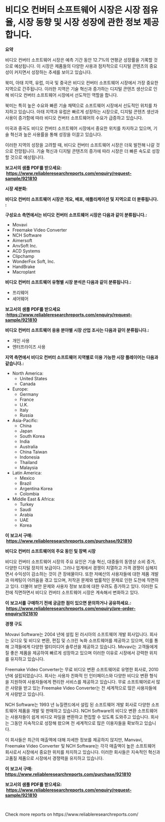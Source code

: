 <p><h1>비디오 컨버터 소프트웨어 시장은 시장 점유율, 시장 동향 및 시장 성장에 관한 정보 제공합니다.</h1></p><p><strong>요약</strong></p>
<p><p>비디오 컨버터 소프트웨어 시장은 예측 기간 동안 12.7%의 연평균 성장률을 기록할 것으로 예상됩니다. 이 시장은 제품들의 다양한 사용과 점차적으로 디지털 콘텐츠의 중요성이 커지면서 성장하는 추세를 보이고 있습니다.</p><p>북미, 아태 지역, 유럽, 미국 및 중국은 비디오 컨버터 소프트웨어 시장에서 가장 중요한 지역으로 간주됩니다. 이러한 지역은 기술 혁신과 증가하는 디지털 콘텐츠 생산으로 인해 비디오 컨버터 소프트웨어 시장에서 선도적인 역할을 합니다.</p><p>북미는 특히 높은 수요와 빠른 기술 채택으로 소프트웨어 시장에서 선도적인 위치를 차지하고 있습니다. 아태 지역과 유럽은 빠르게 성장하는 시장으로, 디지털 콘텐츠 생산과 사용이 증가함에 따라 비디오 컨버터 소프트웨어의 수요가 급증하고 있습니다. </p><p>미국과 중국도 비디오 컨버터 소프트웨어 시장에서 중요한 위치를 차지하고 있으며, 기술 혁신과 높은 사용률을 통해 성장을 이끌고 있습니다.</p><p>이러한 지역의 성장을 고려할 때, 비디오 컨버터 소프트웨어 시장은 더욱 발전해 나갈 것으로 전망됩니다. 기술 혁신과 디지털 콘텐츠의 증가에 따라 시장은 더 빠른 속도로 성장할 것으로 예상됩니다.</p></p>
<p><strong>보고서의 샘플 PDF를 받으세요: &nbsp;<a href="https://www.reliableresearchreports.com/enquiry/request-sample/921810">https://www.reliableresearchreports.com/enquiry/request-sample/921810</a></strong></p>
<p><strong>시장 세분화:</strong></p>
<p><strong> 비디오 컨버터 소프트웨어 시장은 개요, 배포, 애플리케이션 및 지역으로 더 분류됩니다. :</strong></p>
<p><strong>구성요소 측면에서는 비디오 컨버터 소프트웨어 시장은 다음과 같이 분류됩니다.:</strong></p>
<p><ul><li>Movavi</li><li>Freemake Video Converter</li><li>NCH Software</li><li>Aimersoft</li><li>AnvSoft Inc.</li><li>ACD Systems</li><li>Clipchamp</li><li>WonderFox Soft, Inc.</li><li>HandBrake</li><li>Macroplant</li></ul></p>
<p><strong> 비디오 컨버터 소프트웨어 유형별 시장 분석은 다음과 같이 분류됩니다.:</strong></p>
<p><ul><li>프리웨어</li><li>셰어웨어</li></ul></p>
<p><strong>보고서의 샘플 PDF를 받으세요 :<a href="https://www.reliableresearchreports.com/enquiry/request-sample/921810">https://www.reliableresearchreports.com/enquiry/request-sample/921810</a></strong></p>
<p><strong> 비디오 컨버터 소프트웨어 응용 분야별 시장 산업 조사는 다음과 같이 분류됩니다.:</strong></p>
<p><ul><li>개인 사용</li><li>엔터프라이즈 사용</li></ul></p>
<p><strong>지역 측면에서 비디오 컨버터 소프트웨어 지역별로 이용 가능한 시장 플레이어는 다음과 같습니다.:</strong></p>
<p><ul>
    <li>
        North America:
        <ul>
            <li>United States</li>
            <li>Canada</li>
        </ul>
    </li>
    <li>
        Europe:
        <ul>
            <li>Germany</li>
            <li>France</li>
            <li>U.K.</li>
            <li>Italy</li>
            <li>Russia</li>
        </ul>
    </li>
    <li>
        Asia-Pacific:
        <ul>
            <li>China</li>
            <li>Japan</li>
            <li>South Korea</li>
            <li>India</li>
            <li>Australia</li>
            <li>China Taiwan</li>
            <li>Indonesia</li>
            <li>Thailand</li>
            <li>Malaysia</li>
        </ul>
    </li>
    <li>
        Latin America:
        <ul>
            <li>Mexico</li>
            <li>Brazil</li>
            <li>Argentina Korea</li>
            <li>Colombia</li>
        </ul>
    </li>
    <li>
        Middle East & Africa:
        <ul>
            <li>Turkey</li>
            <li>Saudi</li>
            <li>Arabia</li>
            <li>UAE</li>
            <li>Korea</li>
        </ul>
    </li>
    </ul></p>
<p><strong>이 보고서 구매: &nbsp;<a href="https://www.reliableresearchreports.com/purchase/921810">https://www.reliableresearchreports.com/purchase/921810</a></strong></p>
<p><strong>비디오 컨버터 소프트웨어의 주요 동인 및 장벽 시장</strong></p>
<p><p>비디오 컨버터 소프트웨어 시장의 주요 요인은 기술 혁신, 대중들의 동영상 소비 증가, 다양한 디지털 장치의 보급이다. 그러나 업계에서 경쟁이 치열하고 가격 경쟁이 심해지면서 수익성이 감소하는 것이 큰 장애물이다. 또한 저예산의 사용자들에 대한 제품 개발과 마케팅이 어려움을 겪고 있으며, 저작권 문제와 법률적인 문제로 인한 도전에 직면하고 있다. 더불어 보안 문제와 사용자 정보 보호에 대한 우려도 증가하고 있다. 이러한 도전에 직면하면서 비디오 컨버터 소프트웨어 시장은 계속해서 변화하고 있다.</p></p>
<p><strong>이 보고서를 구매하기 전에 궁금한 점이 있으면 문의하거나 공유하세요.: &nbsp;<a href="https://www.reliableresearchreports.com/enquiry/pre-order-enquiry/921810">https://www.reliableresearchreports.com/enquiry/pre-order-enquiry/921810</a></strong></p>
<p><strong>경쟁 구도</strong></p>
<p><p>Movavi Software는 2004 년에 설립 된 러시아의 소프트웨어 개발 회사입니다. 회사는 오디오 및 비디오 변환, 편집 및 스크린 녹화 소프트웨어를 제공하고 있으며, 이를 통해 고객들에게 다양한 멀티미디어 솔루션을 제공하고 있습니다. Movavi는 고객들에게 질 좋은 제품을 제공하여 빠르게 성장하고 있으며 이러한 이유로 시장에서 강력한 위치를 유지하고 있습니다.</p><p>Freemake Video Converter는 무료 비디오 변환 소프트웨어로 유명한 회사로, 2010 년에 설립되었습니다. 회사는 사용자 친화적 인 인터페이스와 다양한 비디오 변환 형식을 지원하여 사용자들에게 편리한 서비스를 제공하고 있습니다. 무료 소프트웨어로서 많은 사랑을 받고 있는 Freemake Video Converter는 전 세계적으로 많은 사용자들에게 사랑받고 있습니다.</p><p>NCH Software는 1993 년 뉴질랜드에서 설립 된 소프트웨어 개발 회사로 다양한 소프트웨어 제품을 개발 및 판매하고 있습니다. NCH Software의 비디오 변환 소프트웨어는 사용자들이 쉽게 비디오 파일을 변환하고 편집할 수 있도록 도와주고 있습니다. 회사는 그동안 지속적으로 성장해 왔으며 전 세계적으로 많은 이용자들을 확보하고 있습니다.</p><p>이 회사들은 최근의 매출액에 대해 자세한 정보를 제공하지 않지만, Manvavi, Freemake Video Converter 및 NCH Software는 각각 매출액이 높은 소프트웨어 회사로서 시장에서 중요한 위치를 차지하고 있습니다. 이러한 회사들은 지속적인 혁신과 고품질 제품으로 시장에서 경쟁력을 유지하고 있습니다.</p></p>
<p><strong>이 보고서 구매: &nbsp; <a href="https://www.reliableresearchreports.com/purchase/921810">https://www.reliableresearchreports.com/purchase/921810</a></strong></p>
<p><strong>보고서의 샘플 PDF를 받으세요: &nbsp;<a href="https://www.reliableresearchreports.com/enquiry/request-sample/921810">https://www.reliableresearchreports.com/enquiry/request-sample/921810</a></strong><strong></strong></p>
<p>&nbsp;</p>
<p>Check more reports on https://www.reliableresearchreports.com/</p>